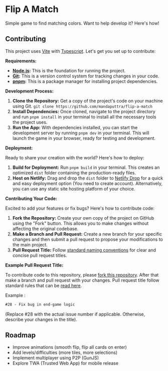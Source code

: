 # Flip A Match

Simple game to find matching colors. Want to help develop it? Here's how!

## Contributing

This project uses [Vite](https://vitejs.dev/) with [Typescript](https://www.typescriptlang.org/). Let's get you set up to contribute:

**Requirements:**

* **[Node.js](https://nodejs.org/en):** This is the foundation for running the project.
* **[Git](https://git-scm.com/downloads):** This is a version control system for tracking changes in your code.
* **[pnpm](https://pnpm.io/):** This is a package manager for installing project dependencies.

**Development Process:**

1. **Clone the Repository:** Get a copy of the project's code on your machine using Git. `git clone https://github.com/mandaputtra/flip-a-match`
2. **Install Dependencies:** Once cloned, navigate to the project directory and run `pnpm install` in your terminal to install all the necessary tools the project uses.
3. **Run the App:** With dependencies installed, you can start the development server by running `pnpm dev` in your terminal. This will launch the game in your browser, ready for testing and development.

**Deployment:**

Ready to share your creation with the world? Here's how to deploy:

1. **Build for Deployment:** Run `pnpm build` in your terminal. This creates an optimized `dist` folder containing the production-ready files.
2. **Host on Netlify:** Drag and drop the `dist` folder to [Netlify Drop](https://app.netlify.com/drop) for a quick and easy deployment option (You need to create account). Alternatively, you can use any static site hosting platform of your choice.

**Contributing Your Code:**

Excited to add your features or fix bugs? Here's how to contribute code:

1. **Fork the Repository:** Create your own copy of the project on GitHub using the "Fork" button. This allows you to make changes without affecting the original codebase.
2. **Make a Branch and Pull Request:** Create a new branch for your specific changes and then submit a pull request to propose your modifications to the main project.
3. **Pull Request Title:** Follow [standard naming conventions](https://namingconvention.org/git/pull-request-naming.html) for clear and concise pull request titles.

**Example Pull Request Title:**

To contribute code to this repository, please [fork this repository](https://github.com/mandaputtra/flip-a-match/fork). After that make a branch and pull request with your changes. 
Pull request title follow standard rules that can be [read here](https://namingconvention.org/git/pull-request-naming.html).

Example : 

```txt
#28 - Fix bug in end-game logic
```

(Replace #28 with the actual issue number if applicable. Otherwise, describe your changes in the title).

## Roadmap

* Improve animations (smooth flip, flip all cards on enter)
* Add levels/difficulties (more tiles, more selections)
* Implement multiplayer using P2P (GunJS)
* Explore TWA (Trusted Web App) for mobile release
